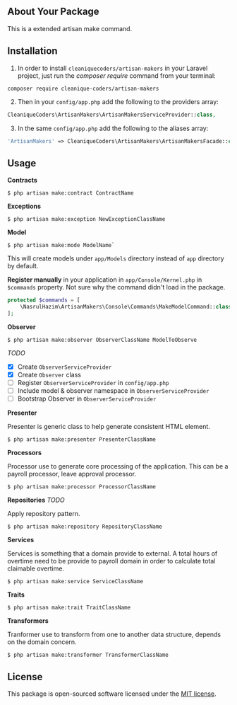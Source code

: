 ## About Your Package

This is a extended artisan make command.

## Installation

1. In order to install `cleaniquecoders/artisan-makers` in your Laravel project, just run the *composer require* command from your terminal:

```
composer require cleanique-coders/artisan-makers
```

2. Then in your `config/app.php` add the following to the providers array:

```php
CleaniqueCoders\ArtisanMakers\ArtisanMakersServiceProvider::class,
```

3. In the same `config/app.php` add the following to the aliases array:

```php
'ArtisanMakers' => CleaniqueCoders\ArtisanMakers\ArtisanMakersFacade::class,
```

## Usage

**Contracts**

```
$ php artisan make:contract ContractName
```

**Exceptions**

```
$ php artisan make:exception NewExceptionClassName
```

**Model**

```
$ php artisan make:mode ModelName` 
```	

This will create models under `app/Models` directory instead of `app` directory by default.

**Register manually** in your application in `app/Console/Kernel.php` in `$commands` property. Not sure why the command didn't load in the package. 

```php
protected $commands = [
    \NasrulHazim\ArtisanMakers\Console\Commands\MakeModelCommand::class,
];
```	

**Observer**

```
$ php artisan make:observer ObserverClassName ModelToObserve
```

*TODO*

- [x] Create `ObserverServiceProvider`
- [x] Create `Observer` class
- [ ] Register `ObserverServiceProvider` in `config/app.php`
- [ ] Include model & observer namespace in `ObserverServiceProvider`
- [ ] Bootstrap Observer in `ObserverServiceProvider`

**Presenter**

Presenter is generic class to help generate consistent HTML element.

```
$ php artisan make:presenter PresenterClassName
```

**Processors**

Processor use to generate core processing of the application. This can be a payroll processor, leave approval processor.

```
$ php artisan make:processor ProcessorClassName
```

**Repositories** *TODO*

Apply repository pattern.

```
$ php artisan make:repository RepositoryClassName
```

**Services**

Services is something that a domain provide to external. A total hours of overtime need to be provide to payroll domain in order to calculate total claimable overtime.

```
$ php artisan make:service ServiceClassName
```

**Traits**

```
$ php artisan make:trait TraitClassName
```

**Transformers**

Tranformer use to transform from one to another data structure, depends on the domain concern.

```
$ php artisan make:transformer TransformerClassName
```

## License

This package is open-sourced software licensed under the [MIT license](http://opensource.org/licenses/MIT).